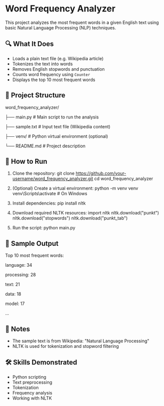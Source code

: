 # Word Frequency Analyzer
This project analyzes the most frequent words in a given English text using basic Natural Language Processing (NLP) techniques.

## 🔍 What It Does
- Loads a plain text file (e.g. Wikipedia article)
- Tokenizes the text into words
- Removes English stopwords and punctuation
- Counts word frequency using `Counter`
- Displays the top 10 most frequent words

## 📁 Project Structure
word_frequency_analyzer/

├── main.py # Main script to run the analysis

├── sample.txt # Input text file (Wikipedia content)

├── venv/ # Python virtual environment (optional)

└── README.md # Project description

## 🚀 How to Run
1. Clone the repository:
git clone https://github.com/your-username/word_frequency_analyzer.git
cd word_frequency_analyzer

2. (Optional) Create a virtual environment:
python -m venv venv
venv\Scripts\activate   # On Windows

3. Install dependencies:
pip install nltk

4. Download required NLTK resources:
import nltk
nltk.download("punkt")
nltk.download("stopwords")
nltk.download("punkt_tab")

5. Run the script:
python main.py

## 📝 Sample Output
Top 10 most frequent words:

language: 34

processing: 28

text: 21

data: 18

model: 17

...

## 📌 Notes
- The sample text is from Wikipedia: "Natural Language Processing"
- NLTK is used for tokenization and stopword filtering

## 🛠️ Skills Demonstrated
- Python scripting
- Text preprocessing
- Tokenization
- Frequency analysis
- Working with NLTK

